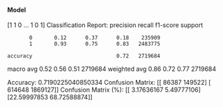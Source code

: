 #### Model
[1 1 0 ... 1 0 1]
Classification Report:
              precision    recall  f1-score   support

           0       0.12      0.37      0.18    235909
           1       0.93      0.75      0.83   2483775

    accuracy                           0.72   2719684
   macro avg       0.52      0.56      0.51   2719684
weighted avg       0.86      0.72      0.77   2719684

Accuracy: 0.7190225040850334
Confusion Matrix:
[[  86387  149522]
 [ 614648 1869127]]
Confusion Matrix (%):
[[ 3.17636167  5.49777106]
 [22.59997853 68.72588874]]
